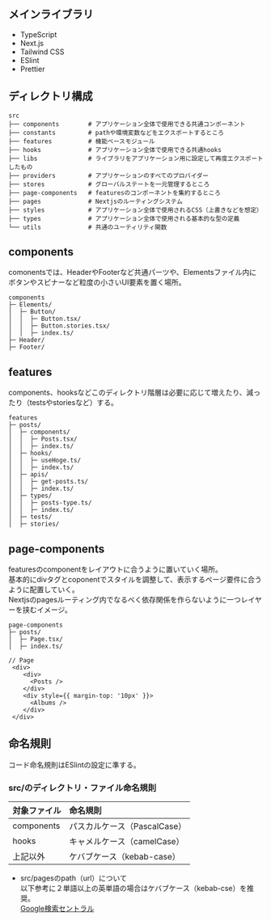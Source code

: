 ## メインライブラリ
- TypeScript
- Next.js
- Tailwind CSS
- ESlint
- Prettier

## ディレクトリ構成

```
src
├── components        # アプリケーション全体で使用できる共通コンポーネント
├── constants         # pathや環境変数などをエクスポートするところ
├── features          # 機能ベースモジュール
├── hooks             # アプリケーション全体で使用できる共通hooks
├── libs              # ライブラリをアプリケーション用に設定して再度エクスポートしたもの
├── providers         # アプリケーションのすべてのプロバイダー
├── stores            # グローバルステートを一元管理するところ
├── page-components   # featuresのコンポーネントを集約するところ
├── pages             # Nextjsのルーティングシステム
├── styles            # アプリケーション全体で使用されるCSS（上書きなどを想定）
├── types             # アプリケーション全体で使用される基本的な型の定義
└── utils             # 共通のユーティリティ関数
```

## components
comonentsでは、HeaderやFooterなど共通パーツや、Elementsファイル内にボタンやスピナーなど粒度の小さいUI要素を置く場所。

```
components
├─ Elements/
│  ├─ Button/
│  │  ├─ Button.tsx/
│  │  ├─ Button.stories.tsx/
│  │  ├─ index.ts/
├─ Header/
├─ Footer/
```

## features
components、hooksなどこのディレクトリ階層は必要に応じて増えたり、減ったり（testsやstoriesなど）する。

```
features
├─ posts/
│  ├─ components/
│  │  ├─ Posts.tsx/
│  │  ├─ index.ts/
│  ├─ hooks/
│  │  ├─ useHoge.ts/
│  │  ├─ index.ts/
│  ├─ apis/
│  │  ├─ get-posts.ts/
│  │  ├─ index.ts/
│  ├─ types/
│  │  ├─ posts-type.ts/
│  │  ├─ index.ts/
│  ├─ tests/
│  ├─ stories/
```


## page-components
featuresのcomponentをレイアウトに合うように置いていく場所。<br />
基本的にdivタグとcoponentでスタイルを調整して、表示するページ要件に合うように配置していく。<br />
Nextjsのpagesルーティング内でなるべく依存関係を作らないように一つレイヤーを挟むイメージ。
```
page-components
├─ posts/
│  ├─ Page.tsx/
│  ├─ index.ts/ 
```

```
// Page
 <div>
    <div>
      <Posts />
    </div>
    <div style={{ margin-top: '10px' }}>
      <Albums />
    </div>
 </div>
```

## 命名規則
コード命名規則はESlintの設定に準する。

### src/のディレクトリ・ファイル命名規則
| 対象ファイル | 命名規則  |
|:-----------|:------------|
| components |パスカルケース（PascalCase） |
| hooks       | キャメルケース（camelCase）|
| 上記以外 |ケバブケース（kebab-case）|

* src/pagesのpath（url）について <br />
以下参考に２単語以上の英単語の場合はケバブケース（kebab-cse）を推奨。<br />
[Google検索セントラル](https://developers.google.com/search/docs/crawling-indexing/url-structure?hl=ja)
